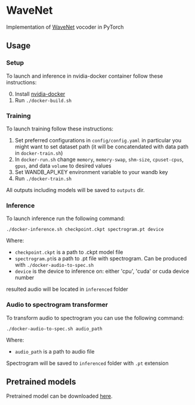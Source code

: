 # WaveNet
Implementation of [WaveNet](https://arxiv.org/pdf/1609.03499.pdf) vocoder in PyTorch


## Usage

### Setup
To launch and inference in nvidia-docker container follow these instructions:

0. Install [nvidia-docker](https://github.com/NVIDIA/nvidia-docker)
1. Run `./docker-build.sh`

### Training
To launch training follow these instructions:

1. Set preferred configurations in `config/config.yaml` in particular you might want to set dataset path (it will be concatendated with data path in `docker-train.sh`)
2. In `docker-run.sh` change `memory`, `memory-swap`, `shm-size`, `cpuset-cpus`, `gpus`, and data `volume` to desired values
3. Set WANDB_API_KEY environment variable to your wandb key
4. Run `./docker-train.sh`

All outputs including models will be saved to `outputs` dir.

### Inference
To launch inference run the following command:
```
./docker-inference.sh checkpoint.ckpt spectrogram.pt device
```
Where:
* `checkpoint.ckpt` is a path to .ckpt model file
* `spectrogram.pt`is a path to .pt file with spectrogram. Can be produced with `./docker-audio-to-spec.sh`
* `device` is the device to inference on: either 'cpu', 'cuda' or cuda device number

resulted audio will be located in `inferenced` folder

### Audio to spectrogram transformer
To transform audio to spectrogram you can use the following command:
```
./docker-audio-to-spec.sh audio_path
```

Where:
* `audio_path` is a path to audio file

Spectrogram will be saved to `inferenced` folder with `.pt` extension

## Pretrained models
Pretrained model can be downloaded [here](https://drive.google.com/drive/folders/1PttatYjedJ8Qv4c5kdzcPNXwD6c3zIdH?usp=sharing).
